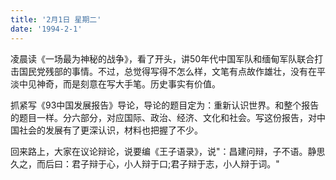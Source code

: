 ```yaml
---
title: '2月1日 星期二'
date: '1994-2-1'
---
```

凌晨读《一场最为神秘的战争》，看了开头，讲50年代中国军队和缅甸军队联合打击国民党残部的事情。不过，总觉得写得不怎么样，文笔有点故作雄壮，没有在平淡中见神奇，而是刻意在写大手笔。历史事实有价值。

抓紧写《93中国发展报告》导论，导论的题目定为：重新认识世界。和整个报告的题目一样。分六部分，对应国际、政治、经济、文化和社会。写这份报告，对中国社会的发展有了更深认识，材料也把握了不少。

回来路上，大家在议论辩论，说要编《王子语录》，说"：昌建问辩，子不语。静思久之，而后曰：君子辩于心，小人辩于口;君子辩于志，小人辩于词。"
